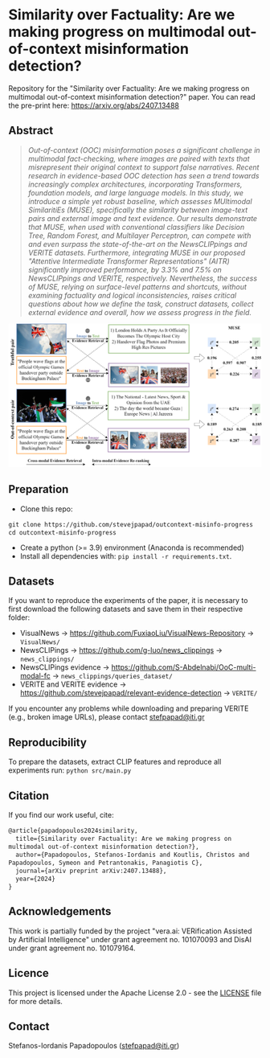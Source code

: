 # Similarity over Factuality: Are we making progress on multimodal out-of-context misinformation detection?
Repository for the "Similarity over Factuality: Are we making progress on multimodal out-of-context misinformation detection?" paper. You can read the pre-print here: https://arxiv.org/abs/2407.13488

## Abstract
>*Out-of-context (OOC) misinformation poses a significant challenge in multimodal fact-checking, where images are paired with texts that misrepresent their original context to support false narratives. Recent research in evidence-based OOC detection has seen a trend towards increasingly complex architectures, incorporating Transformers, foundation models, and large language models. In this study, we introduce a simple yet robust baseline, which assesses MUltimodal SimilaritiEs (MUSE), specifically the similarity between image-text pairs and external image and text evidence. Our results demonstrate that MUSE, when used with conventional classifiers like Decision Tree, Random Forest, and Multilayer Perceptron, can compete with and even surpass the state-of-the-art on the NewsCLIPpings and VERITE datasets. Furthermore, integrating MUSE in our proposed "Attentive Intermediate Transformer Representations" (AITR) significantly improved performance, by 3.3% and 7.5% on NewsCLIPpings and VERITE, respectively. Nevertheless, the success of MUSE, relying on surface-level patterns and shortcuts, without examining factuality and logical inconsistencies, raises critical questions about how we define the task, construct datasets, collect external evidence and overall, how we assess progress in the field.*

![Screenshot](docs/multimodal_similarities.png)

## Preparation
- Clone this repo: 
```
git clone https://github.com/stevejpapad/outcontext-misinfo-progress
cd outcontext-misinfo-progress
```
- Create a python (>= 3.9) environment (Anaconda is recommended) 
- Install all dependencies with: `pip install -r requirements.txt`.

## Datasets
If you want to reproduce the experiments of the paper, it is necessary to first download the following datasets and save them in their respective folder: 
- VisualNews -> https://github.com/FuxiaoLiu/VisualNews-Repository -> `VisualNews/`
- NewsCLIPings -> https://github.com/g-luo/news_clippings -> `news_clippings/`
- NewsCLIPings evidence -> https://github.com/S-Abdelnabi/OoC-multi-modal-fc -> `news_clippings/queries_dataset/`
- VERITE and VERITE evidence -> https://github.com/stevejpapad/relevant-evidence-detection -> `VERITE/` 

If you encounter any problems while downloading and preparing VERITE (e.g., broken image URLs), please contact stefpapad@iti.gr

## Reproducibility
To prepare the datasets, extract CLIP features and reproduce all experiments run: 
```python src/main.py``` 

## Citation
If you find our work useful, cite:
```
@article{papadopoulos2024similarity,
  title={Similarity over Factuality: Are we making progress on multimodal out-of-context misinformation detection?},
  author={Papadopoulos, Stefanos-Iordanis and Koutlis, Christos and Papadopoulos, Symeon and Petrantonakis, Panagiotis C},
  journal={arXiv preprint arXiv:2407.13488},
  year={2024}
}
```

## Acknowledgements
This work is partially funded by the project "vera.ai: VERification Assisted by Artificial Intelligence" under grant agreement no. 101070093 and DisAI under grant agreement no. 101079164.

## Licence
This project is licensed under the Apache License 2.0 - see the [LICENSE]([https://github.com/stevejpapad/relevant-evidence-detection/blob/main/LICENSE](https://github.com/stevejpapad/outcontext-misinfo-progress/blob/main/LICENSE)) file for more details.

## Contact
Stefanos-Iordanis Papadopoulos (stefpapad@iti.gr)
